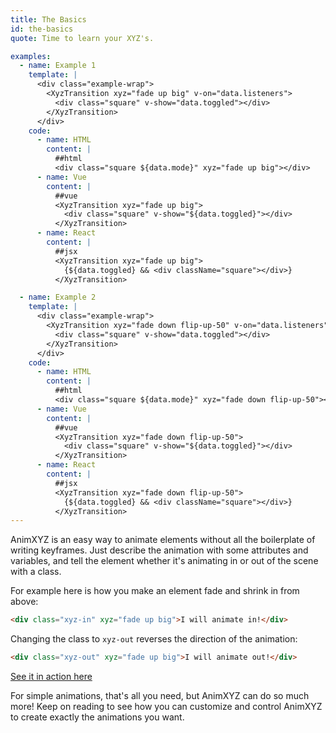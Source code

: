 ```yaml
---
title: The Basics
id: the-basics
quote: Time to learn your XYZ's.

examples:
  - name: Example 1
    template: |
      <div class="example-wrap">
        <XyzTransition xyz="fade up big" v-on="data.listeners">
          <div class="square" v-show="data.toggled"></div>
        </XyzTransition>
      </div>
    code:
      - name: HTML
        content: |
          ##html
          <div class="square ${data.mode}" xyz="fade up big"></div>
      - name: Vue
        content: |
          ##vue
          <XyzTransition xyz="fade up big">
            <div class="square" v-show="${data.toggled}"></div>
          </XyzTransition>
      - name: React
        content: |
          ##jsx
          <XyzTransition xyz="fade up big">
            {${data.toggled} && <div className="square"></div>}
          </XyzTransition>

  - name: Example 2
    template: |
      <div class="example-wrap">
        <XyzTransition xyz="fade down flip-up-50" v-on="data.listeners">
          <div class="square" v-show="data.toggled"></div>
        </XyzTransition>
      </div>
    code:
      - name: HTML
        content: |
          ##html
          <div class="square ${data.mode}" xyz="fade down flip-up-50"></div>
      - name: Vue
        content: |
          ##vue
          <XyzTransition xyz="fade down flip-up-50">
            <div class="square" v-show="${data.toggled}"></div>
          </XyzTransition>
      - name: React
        content: |
          ##jsx
          <XyzTransition xyz="fade down flip-up-50">
            {${data.toggled} && <div className="square"></div>}
          </XyzTransition>
---
```


AnimXYZ is an easy way to animate elements without all the boilerplate of writing keyframes. Just describe the animation with some attributes and variables, and tell the element whether it's animating in or out of the scene with a class.

For example here is how you make an element fade and shrink in from above:

```html
<div class="xyz-in" xyz="fade up big">I will animate in!</div>
```
Changing the class to `xyz-out` reverses the direction of the animation:

```html
<div class="xyz-out" xyz="fade up big">I will animate out!</div>
```
[See it in action here](<?tab=examples&example=Example 1#the-basics>)

For simple animations, that's all you need, but AnimXYZ can do so much more! Keep on reading to see how you can customize and control AnimXYZ to create exactly the animations you want.
